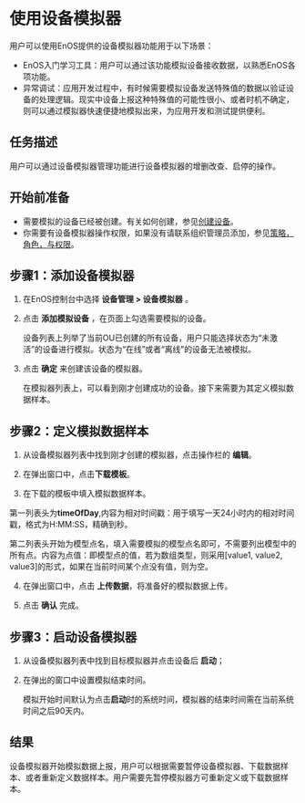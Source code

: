 # 使用设备模拟器

用户可以使用EnOS提供的设备模拟器功能用于以下场景：

- EnOS入门学习工具：用户可以通过该功能模拟设备接收数据，以熟悉EnOS各项功能。
- 异常调试：应用开发过程中，有时候需要模拟设备发送特殊值的数据以验证设备的处理逻辑。现实中设备上报这种特殊值的可能性很小、或者时机不确定，则可以通过模拟器快速便捷地模拟出来，为应用开发和测试提供便利。

## 任务描述

用户可以通过设备模拟器管理功能进行设备模拟器的增删改查、启停的操作。

## 开始前准备

- 需要模拟的设备已经被创建。有关如何创建，参见[创建设备](creating_device)。
- 你需要有设备模拟器操作权限，如果没有请联系组织管理员添加，参见[策略，角色，与权限](/docs/iam/zh_CN/latest/access_policy)。

## 步骤1：添加设备模拟器

1. 在EnOS控制台中选择 **设备管理 > 设备模拟器** 。

2. 点击 **添加模拟设备** ，在页面上勾选需要模拟的设备。
   
   设备列表上列举了当前OU已创建的所有设备，用户只能选择状态为“未激活”的设备进行模拟。状态为“在线”或者“离线”的设备无法被模拟。

3. 点击 **确定** 来创建该设备的模拟器。
   
   在模拟器列表上，可以看到刚才创建成功的设备。接下来需要为其定义模拟数据样本。

## 步骤2：定义模拟数据样本

1. 从设备模拟器列表中找到刚才创建的模拟器，点击操作栏的 **编辑**。

2. 在弹出窗口中，点击**下载模板**。

3. 在下载的模板中填入模拟数据样本。

 第一列表头为**timeOfDay**,内容为相对时间戳：用于填写一天24小时内的相对时间戳，格式为H:MM:SS，精确到秒。

 第二列表头开始为模型点名，填入需要模拟的模型点名即可，不需要列出模型中的所有点。内容为点值：即模型点的值，若为数组类型，则采用[value1, value2, value3]的形式，如果在当前时间某个点没有值，则为空。

4. 在弹出窗口中，点击 **上传数据**，将准备好的模拟数据上传。

5. 点击 **确认** 完成。

## 步骤3：启动设备模拟器

1. 从设备模拟器列表中找到目标模拟器并点击设备后 **启动**；

2. 在弹出的窗口中设置模拟结束时间。

   模拟开始时间默认为点击**启动**时的系统时间，模拟器的结束时间需在当前系统时间之后90天内。

## 结果

设备模拟器开始模拟数据上报，用户可以根据需要暂停设备模拟器、下载数据样本、或者重新定义数据样本。用户需要先暂停模拟器方可重新定义或下载数据样本。


